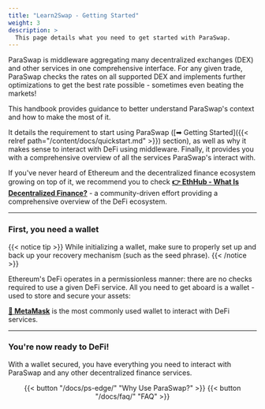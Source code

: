 ```yaml
---
title: "Learn2Swap - Getting Started"
weight: 3
description: >
  This page details what you need to get started with ParaSwap.
---
```


ParaSwap is middleware aggregating many decentralized exchanges (DEX) and other services in one comprehensive interface. For any given trade, ParaSwap checks the rates on all supported DEX and implements further optimizations to get the best rate possible - sometimes even beating the markets! 

This handbook provides guidance to better understand ParaSwap's context and how to make the most of it.

It details the requirement to start using ParaSwap ([➡ Getting Started]({{< relref path="/content/docs/quickstart.md" >}}) section), as well as why it makes sense to interact with DeFi using middleware. Finally, it provides you with a comprehensive overview of all the services ParaSwap's interact with.

If you've never heard of Ethereum and the decentralized finance ecosystem growing on top of it, we recommend you to check **[👉 EthHub - What Is Decentralized Finance?](https://docs.ethhub.io/built-on-ethereum/open-finance/what-is-open-finance/)** - a community-driven effort providing a comprehensive overview of the DeFi ecosystem.

---

### First, you need a wallet

{{< notice tip >}}
While initializing a wallet, make sure to properly set up and back up your recovery mechanism (such as the seed phrase).
{{< /notice >}}

Ethereum's DeFi operates in a permissionless manner: there are no checks required to use a given DeFi service. All you need to get aboard is a wallet - used to store and secure your assets:

**[🦊 MetaMask](https://metamask.io/)** is the most commonly used wallet to interact with DeFi services.

---

### You're now ready to DeFi!

With a wallet secured, you have everything you need to interact with ParaSwap and any other decentralized finance services. 

<div align ="center">{{< button "/docs/ps-edge/" "Why Use ParaSwap?" >}} {{< button "/docs/faq/" "FAQ" >}}</div>